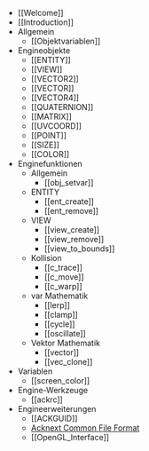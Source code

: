 - [[Welcome]]
- [[Introduction]]
- Allgemein
	- [[Objektvariablen]]
- Engineobjekte
	- [[ENTITY]]
	- [[VIEW]]
	- [[VECTOR2]]
	- [[VECTOR]]
	- [[VECTOR4]]
	- [[QUATERNION]]
	- [[MATRIX]]
	- [[UVCOORD]]
	- [[POINT]]
	- [[SIZE]]
	- [[COLOR]]
- Enginefunktionen
	- Allgemein
		- [[obj_setvar]]
	- ENTITY
		- [[ent_create]]
		- [[ent_remove]]
	- VIEW
		- [[view_create]]
		- [[view_remove]]
		- [[view_to_bounds]]
	- Kollision
		- [[c_trace]]
		- [[c_move]]
		- [[c_warp]]
	- var Mathematik
		- [[lerp]]
		- [[clamp]]
		- [[cycle]]
		- [[oscillate]]
	- Vektor Mathematik
		- [[vector]]
		- [[vec_clone]]
- Variablen
	- [[screen_color]]
- Engine-Werkzeuge
	- [[ackrc]]
- Engineerweiterungen
	- [[ACKGUID]]
	- <a href="acknext-common-format.htm" target="content"> Acknext Common File Format</a>
	- [[OpenGL_Interface]]
